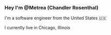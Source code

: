 ### Hey I'm @Metrea (Chandler Rosenthal)

I'm a software engineer from the United States 🇺🇸

I currently live in Chicago, Illinois


